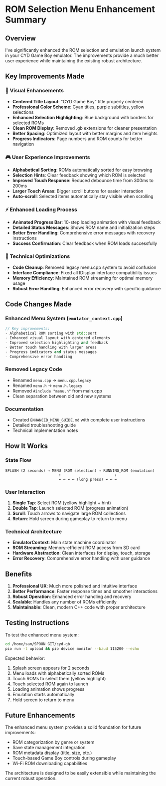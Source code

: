 # ROM Selection Menu Enhancement Summary

## Overview
I've significantly enhanced the ROM selection and emulation launch system in your CYD Game Boy emulator. The improvements provide a much better user experience while maintaining the existing robust architecture.

## Key Improvements Made

### 🎨 **Visual Enhancements**
- **Centered Title Layout**: "CYD Game Boy" title properly centered
- **Professional Color Scheme**: Cyan titles, purple subtitles, yellow selections
- **Enhanced Selection Highlighting**: Blue background with borders for selected ROMs
- **Clean ROM Display**: Removed .gb extensions for cleaner presentation
- **Better Spacing**: Optimized layout with better margins and item heights
- **Progress Indicators**: Page numbers and ROM counts for better navigation

### 🎮 **User Experience Improvements**
- **Alphabetical Sorting**: ROMs automatically sorted for easy browsing
- **Selection Hints**: Clear feedback showing which ROM is selected
- **Improved Touch Response**: Reduced debounce time from 300ms to 200ms
- **Larger Touch Areas**: Bigger scroll buttons for easier interaction
- **Auto-scroll**: Selected items automatically stay visible when scrolling

### ⚡ **Enhanced Loading Process**
- **Animated Progress Bar**: 10-step loading animation with visual feedback
- **Detailed Status Messages**: Shows ROM name and initialization steps
- **Better Error Handling**: Comprehensive error messages with recovery instructions
- **Success Confirmation**: Clear feedback when ROM loads successfully

### 🔧 **Technical Optimizations**
- **Code Cleanup**: Removed legacy menu.cpp system to avoid confusion
- **Interface Compliance**: Fixed all IDisplay interface compatibility issues
- **Memory Efficiency**: Maintained ROM streaming for optimal memory usage
- **Robust Error Handling**: Enhanced error recovery with specific guidance

## Code Changes Made

### Enhanced Menu System (`emulator_context.cpp`)
```cpp
// Key improvements:
- Alphabetical ROM sorting with std::sort
- Enhanced visual layout with centered elements
- Improved selection highlighting and feedback
- Better touch handling with larger areas
- Progress indicators and status messages
- Comprehensive error handling
```

### Removed Legacy Code
- Renamed `menu.cpp` → `menu.cpp.legacy`
- Renamed `menu.h` → `menu.h.legacy` 
- Removed `#include "menu.h"` from main.cpp
- Clean separation between old and new systems

### Documentation
- Created `ENHANCED_MENU_GUIDE.md` with complete user instructions
- Detailed troubleshooting guide
- Technical implementation notes

## How It Works

### State Flow
```
SPLASH (2 seconds) → MENU (ROM selection) → RUNNING_ROM (emulation)
                        ↑                        ↓
                        ← ← ← ← (long press) ← ← ←
```

### User Interaction
1. **Single Tap**: Select ROM (yellow highlight + hint)
2. **Double Tap**: Launch selected ROM (progress animation)
3. **Scroll**: Touch arrows to navigate large ROM collections
4. **Return**: Hold screen during gameplay to return to menu

### Technical Architecture
- **EmulatorContext**: Main state machine coordinator
- **ROM Streaming**: Memory-efficient ROM access from SD card
- **Hardware Abstraction**: Clean interfaces for display, touch, storage
- **Error Recovery**: Comprehensive error handling with user guidance

## Benefits

1. **Professional UX**: Much more polished and intuitive interface
2. **Better Performance**: Faster response times and smoother interactions
3. **Robust Operation**: Enhanced error handling and recovery
4. **Scalable**: Handles any number of ROMs efficiently
5. **Maintainable**: Clean, modern C++ code with proper architecture

## Testing Instructions

To test the enhanced menu system:

```bash
cd /home/sam/SPOON_GIT/cyd-gb
pio run -t upload && pio device monitor --baud 115200 --echo
```

Expected behavior:
1. Splash screen appears for 2 seconds
2. Menu loads with alphabetically sorted ROMs
3. Touch ROMs to select them (yellow highlight)
4. Touch selected ROM again to launch
5. Loading animation shows progress
6. Emulation starts automatically
7. Hold screen to return to menu

## Future Enhancements

The enhanced menu system provides a solid foundation for future improvements:
- ROM categorization by genre or system
- Save state management integration
- ROM metadata display (title, size, etc.)
- Touch-based Game Boy controls during gameplay
- Wi-Fi ROM downloading capabilities

The architecture is designed to be easily extensible while maintaining the current robust operation.
